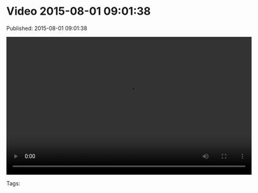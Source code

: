 
# Video 2015-08-01 09:01:38

Published: 2015-08-01 09:01:38

<video controls="controls" autoplay="autoplay" src="125583764874.mp4" type="video/mp4" width="640" height="360"></video>

Tags: 
